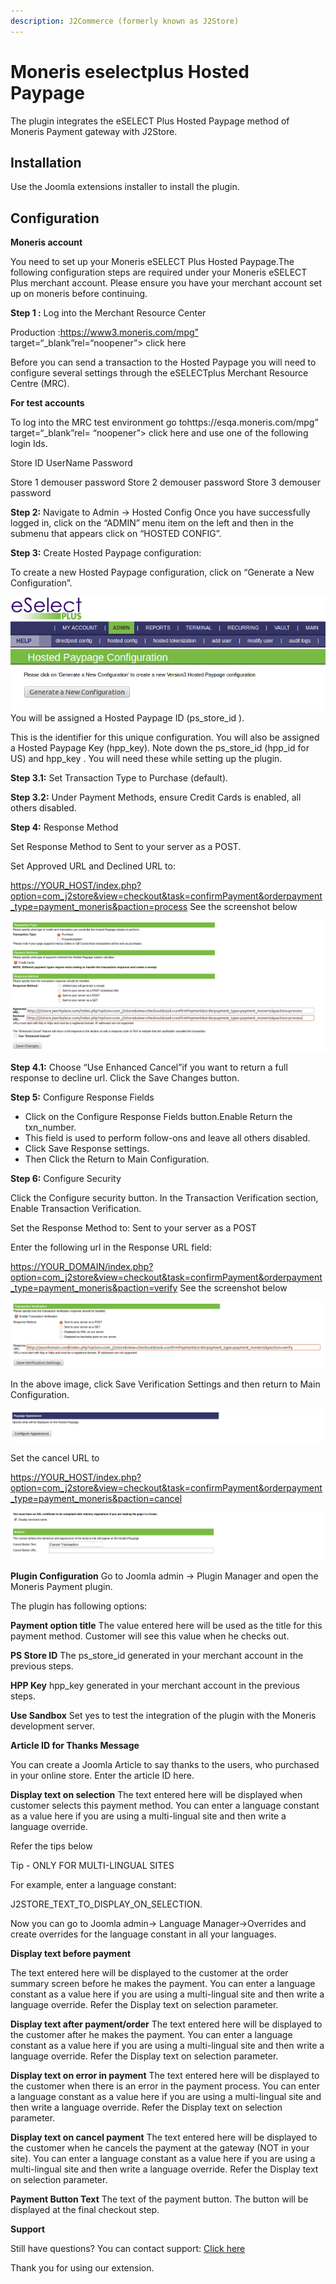 ```yaml
---
description: J2Commerce (formerly known as J2Store)
---
```


# Moneris eselectplus Hosted Paypage

The plugin integrates the eSELECT Plus Hosted Paypage method of Moneris Payment gateway with J2Store.

## Installation <a href="#installation" id="installation"></a>

Use the Joomla extensions installer to install the plugin.

## Configuration <a href="#configuration" id="configuration"></a>

**Moneris account**

You need to set up your Moneris eSELECT Plus Hosted Paypage.The following configuration steps are required under your Moneris eSELECT Plus merchant account. Please ensure you have your merchant account set up on moneris before continuing.

**Step 1 :** Log into the Merchant Resource Center

Production :https://www3.moneris.com/mpg” target=“\_blank”rel=“noopener”> click here

Before you can send a transaction to the Hosted Paypage you will need to configure several settings through the eSELECTplus Merchant Resource Centre (MRC).

**For test accounts**

To log into the MRC test environment go tohttps://esqa.moneris.com/mpg” target=“\_blank”rel= “noopener”> click here and use one of the following login Ids.

Store ID UserName Password

Store 1 demouser password Store 2 demouser password Store 3 demouser password

**Step 2:** Navigate to Admin -> Hosted Config Once you have successfully logged in, click on the “ADMIN” menu item on the left and then in the submenu that appears click on “HOSTED CONFIG”.

**Step 3:** Create Hosted Paypage configuration:

To create a new Hosted Paypage configuration, click on “Generate a New Configuration”.

![eselectplus](https://raw.githubusercontent.com/j2store/doc-images/master/payment-methods/moneris-hosted-paypage/eselectplus.png) You will be assigned a Hosted Paypage ID (ps\_store\_id ).

This is the identifier for this unique configuration. You will also be assigned a Hosted Paypage Key (hpp\_key). Note down the ps\_store\_id (hpp\_id for US) and hpp\_key . You will need these while setting up the plugin.

**Step 3.1:** Set Transaction Type to Purchase (default).

**Step 3.2:** Under Payment Methods, ensure Credit Cards is enabled, all others disabled.

**Step 4:** Response Method

Set Response Method to Sent to your server as a POST.

Set Approved URL and Declined URL to:

[https://YOUR\_HOST/index.php?option=com\_j2store\&view=checkout\&task=confirmPayment\&orderpayment\_type=payment\_moneris\&paction=process](https://your_host/index.php?option=com_j2store\&view=checkout\&task=confirmPayment\&orderpayment_type=payment_moneris\&paction=process) See the screenshot below

![response](https://raw.githubusercontent.com/j2store/doc-images/master/payment-methods/moneris-hosted-paypage/response_method.png)

**Step 4.1:** Choose “Use Enhanced Cancel”if you want to return a full response to decline url. Click the Save Changes button.

**Step 5:** Configure Response Fields

* Click on the Configure Response Fields button.Enable Return the txn\_number.
* This field is used to perform follow-ons and leave all others disabled.
* Click Save Response settings.
* Then Click the Return to Main Configuration.

**Step 6:** Configure Security

Click the Configure security button. In the Transaction Verification section, Enable Transaction Verification.

Set the Response Method to: Sent to your server as a POST

Enter the following url in the Response URL field:

[https://YOUR\_DOMAIN/index.php?option=com\_j2store\&view=checkout\&task=confirmPayment\&orderpayment\_type=payment\_moneris\&paction=verify](https://your_domain/index.php?option=com_j2store\&view=checkout\&task=confirmPayment\&orderpayment_type=payment_moneris\&paction=verify) See the screenshot below

![security](https://raw.githubusercontent.com/j2store/doc-images/master/payment-methods/moneris-hosted-paypage/configure_security.png)

In the above image, click Save Verification Settings and then return to Main Configuration.

![mainconfig](https://raw.githubusercontent.com/j2store/doc-images/master/payment-methods/moneris-hosted-paypage/monerics1.png)

Set the cancel URL to

[https://YOUR\_HOST/index.php?option=com\_j2store\&view=checkout\&task=confirmPayment\&orderpayment\_type=payment\_moneris\&paction=cancel](https://your_host/index.php?option=com_j2store\&view=checkout\&task=confirmPayment\&orderpayment_type=payment_moneris\&paction=cancel)

![canceltransaction](https://raw.githubusercontent.com/j2store/doc-images/master/payment-methods/moneris-hosted-paypage/monerics2.png)

**Plugin Configuration** Go to Joomla admin → Plugin Manager and open the Moneris Payment plugin.

The plugin has following options:

**Payment option title** The value entered here will be used as the title for this payment method. Customer will see this value when he checks out.

**PS Store ID** The ps\_store\_id generated in your merchant account in the previous steps.

**HPP Key** hpp\_key generated in your merchant account in the previous steps.

**Use Sandbox** Set yes to test the integration of the plugin with the Moneris development server.

**Article ID for Thanks Message**

You can create a Joomla Article to say thanks to the users, who purchased in your online store. Enter the article ID here.

**Display text on selection** The text entered here will be displayed when customer selects this payment method. You can enter a language constant as a value here if you are using a multi-lingual site and then write a language override.

Refer the tips below

Tip - ONLY FOR MULTI-LINGUAL SITES

For example, enter a language constant:

J2STORE\_TEXT\_TO\_DISPLAY\_ON\_SELECTION.

Now you can go to Joomla admin-> Language Manager->Overrides and create overrides for the language constant in all your languages.

**Display text before payment**

The text entered here will be displayed to the customer at the order summary screen before he makes the payment. You can enter a language constant as a value here if you are using a multi-lingual site and then write a language override. Refer the Display text on selection parameter.

**Display text after payment/order** The text entered here will be displayed to the customer after he makes the payment. You can enter a language constant as a value here if you are using a multi-lingual site and then write a language override. Refer the Display text on selection parameter.

**Display text on error in payment** The text entered here will be displayed to the customer when there is an error in the payment process. You can enter a language constant as a value here if you are using a multi-lingual site and then write a language override. Refer the Display text on selection parameter.

**Display text on cancel payment** The text entered here will be displayed to the customer when he cancels the payment at the gateway (NOT in your site). You can enter a language constant as a value here if you are using a multi-lingual site and then write a language override. Refer the Display text on selection parameter.

**Payment Button Text** The text of the payment button. The button will be displayed at the final checkout step.

**Support**

Still have questions? You can contact support: [Click here](https://www.j2commerce.com/support)

Thank you for using our extension.
